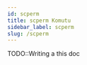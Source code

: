 ```yaml
---
id: scperm
title: scperm Komutu
sidebar_label: scperm
slug: /scperm
---
```

TODO::Writing a this doc
